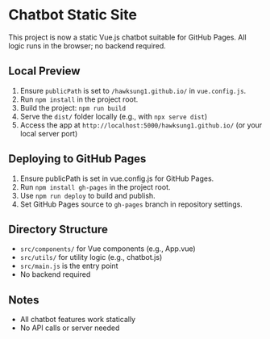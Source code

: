 # Chatbot Static Site
This project is now a static Vue.js chatbot suitable for GitHub Pages. All logic runs in the browser; no backend required.

## Local Preview
1. Ensure `publicPath` is set to `/hawksung1.github.io/` in `vue.config.js`.
2. Run `npm install` in the project root.
3. Build the project: `npm run build`
4. Serve the `dist/` folder locally (e.g., with `npx serve dist`)
5. Access the app at `http://localhost:5000/hawksung1.github.io/` (or your local server port)

## Deploying to GitHub Pages
1. Ensure publicPath is set in vue.config.js for GitHub Pages.
2. Run `npm install gh-pages` in the project root.
3. Use `npm run deploy` to build and publish.
4. Set GitHub Pages source to `gh-pages` branch in repository settings.

## Directory Structure
- `src/components/` for Vue components (e.g., App.vue)
- `src/utils/` for utility logic (e.g., chatbot.js)
- `src/main.js` is the entry point
- No backend required

## Notes
- All chatbot features work statically
- No API calls or server needed
